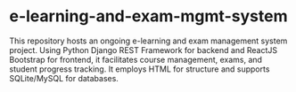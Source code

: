 # e-learning-and-exam-mgmt-system
This repository hosts an ongoing e-learning and exam management system project. Using Python Django REST Framework for backend and ReactJS Bootstrap for frontend, it facilitates course management, exams, and student progress tracking. It employs HTML for structure and supports SQLite/MySQL for databases.
